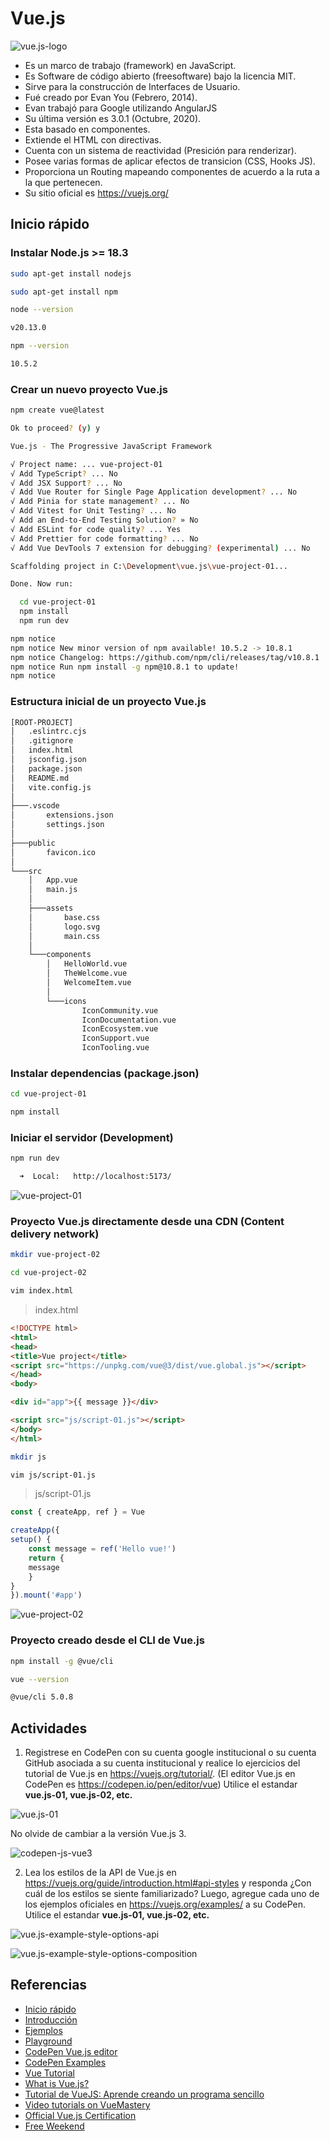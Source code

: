 # Vue.js

![vue.js-logo](/images/vue.js-logo.png)

- Es un marco de trabajo (framework) en JavaScript.
- Es Software de código abierto (freesoftware) bajo la licencia MIT.
- Sirve para la construcción de Interfaces de Usuario.
- Fué creado por Evan You (Febrero, 2014).
- Evan trabajó para Google utilizando AngularJS
- Su última versión es 3.0.1 (Octubre, 2020).
- Esta basado en componentes.
- Extiende el HTML con directivas.
- Cuenta con un sistema de reactividad (Presición para renderizar).
- Posee varias formas de aplicar efectos de transicion (CSS, Hooks JS).
- Proporciona un Routing mapeando componentes de acuerdo a la ruta a la que pertenecen.
- Su sitio oficial es https://vuejs.org/

## Inicio rápido

### Instalar Node.js >= 18.3
```bash
sudo apt-get install nodejs
```
```bash
sudo apt-get install npm
```
```bash
node --version
```
```bash
v20.13.0
```
```bash
npm --version
```
```bash
10.5.2
```

### Crear un nuevo proyecto Vue.js
```bash
npm create vue@latest
```
```bash
Ok to proceed? (y) y

Vue.js - The Progressive JavaScript Framework

√ Project name: ... vue-project-01
√ Add TypeScript? ... No
√ Add JSX Support? ... No
√ Add Vue Router for Single Page Application development? ... No 
√ Add Pinia for state management? ... No
√ Add Vitest for Unit Testing? ... No
√ Add an End-to-End Testing Solution? » No
√ Add ESLint for code quality? ... Yes
√ Add Prettier for code formatting? ... No
√ Add Vue DevTools 7 extension for debugging? (experimental) ... No

Scaffolding project in C:\Development\vue.js\vue-project-01...

Done. Now run:

  cd vue-project-01
  npm install
  npm run dev

npm notice
npm notice New minor version of npm available! 10.5.2 -> 10.8.1
npm notice Changelog: https://github.com/npm/cli/releases/tag/v10.8.1
npm notice Run npm install -g npm@10.8.1 to update!
npm notice
```

### Estructura inicial de un proyecto Vue.js
```bash
[ROOT-PROJECT]
│   .eslintrc.cjs
│   .gitignore
│   index.html
│   jsconfig.json
│   package.json
│   README.md
│   vite.config.js
│
├───.vscode
│       extensions.json
│       settings.json
│
├───public
│       favicon.ico
│
└───src
    │   App.vue
    │   main.js
    │
    ├───assets
    │       base.css
    │       logo.svg
    │       main.css
    │
    └───components
        │   HelloWorld.vue
        │   TheWelcome.vue
        │   WelcomeItem.vue
        │
        └───icons
                IconCommunity.vue
                IconDocumentation.vue
                IconEcosystem.vue
                IconSupport.vue
                IconTooling.vue
```

### Instalar dependencias (package.json)
```bash
cd vue-project-01
```
```bash
npm install
```

### Iniciar el servidor (Development)
```bash
npm run dev
```

```bash
  ➜  Local:   http://localhost:5173/
```

![vue-project-01](/images/vue-project-01.png)

### Proyecto Vue.js directamente desde una CDN (Content delivery network)
```bash
mkdir vue-project-02
```
```bash
cd vue-project-02
```
```bash
vim index.html
```

> index.html

```html
<!DOCTYPE html>
<html>
<head>
<title>Vue project</title>
<script src="https://unpkg.com/vue@3/dist/vue.global.js"></script>
</head>
<body>

<div id="app">{{ message }}</div>

<script src="js/script-01.js"></script>
</body>
</html>
```
```bash
mkdir js
```
```bash
vim js/script-01.js
```

> js/script-01.js

```js
const { createApp, ref } = Vue

createApp({
setup() {
    const message = ref('Hello vue!')
    return {
    message
    }
}
}).mount('#app')
```

![vue-project-02](/images/vue-project-02.png)

### Proyecto creado desde el CLI de Vue.js

```bash
npm install -g @vue/cli
```
```bash
vue --version
```
```bash
@vue/cli 5.0.8
```

## Actividades
1. Registrese en CodePen con su cuenta google institucional o su cuenta GitHub asociada a su cuenta institucional y realice lo ejercicios del tutorial de Vue.js en https://vuejs.org/tutorial/. (El editor Vue.js en CodePen es https://codepen.io/pen/editor/vue)
Utilice el estandar **vue.js-01, vue.js-02, etc.**

![vue.js-01](/images/vue.js-01.png)

No olvide de cambiar a la versión Vue.js 3.

![codepen-js-vue3](/images/codepen-js-vue3.png)

2. Lea los estilos de la API de Vue.js en https://vuejs.org/guide/introduction.html#api-styles y responda ¿Con cuál de los estilos se siente familiarizado?
Luego, agregue cada uno de los ejemplos oficiales en https://vuejs.org/examples/ a su CodePen.
Utilice el estandar **vue.js-01, vue.js-02, etc.**

![vue.js-example-style-options-api](/images/vue.js-example-style-options-api.png)

![vue.js-example-style-options-composition](/images/vue.js-example-style-options-composition.png)

## Referencias
- [Inicio rápido](https://vuejs.org/guide/quick-start.html)
- [Introducción](https://vuejs.org/guide/introduction)
- [Ejemplos](https://vuejs.org/examples)
- [Playground](https://play.vuejs.org/)
- [CodePen Vue.js editor](https://codepen.io/pen/editor/vue)
- [CodePen Examples](https://codepen.io/vuejs-examples)
- [Vue Tutorial](https://www.w3schools.com/vue/)
- [What is Vue.js?](https://www.w3schools.com/whatis/whatis_vue.asp)
- [Tutorial de VueJS: Aprende creando un programa sencillo](https://codigonaranja.com/tutorial-de-vuejs)
- [Video tutorials on VueMastery](https://www.vuemastery.com/courses/)
- [Official Vue.js Certification](https://certificates.dev/vuejs)
- [Free Weekend](https://certificates.dev/vuejs/free-weekend)

